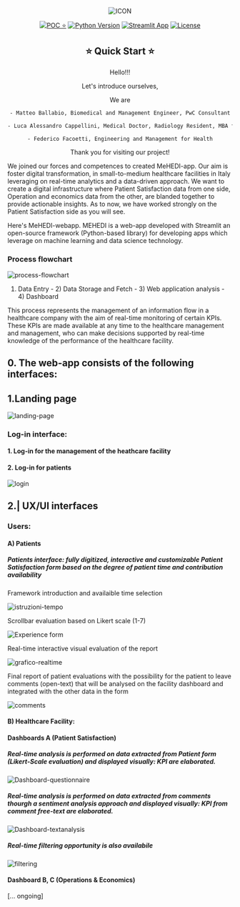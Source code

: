 <div align="center">

![ICON](https://github.com/M-ballabio1/MeHEDI-app/blob/main/images/ICON.png)

[![POC ⭐](https://img.shields.io/badge/document-POC-green)](https://docs.google.com/document/d/1qZtcUX0fqJVSSDIQqjuxeVHOiQLSsaUabji72NJYdMM/edit)
[![Python Version](https://img.shields.io/badge/python-3.10-blue.svg)](#supported-python-versions)
[![Streamlit App](https://static.streamlit.io/badges/streamlit_badge_black_white.svg)](https://mehedi-framework-patientsatisfaction-form.streamlit.app/)
[![License](https://img.shields.io/badge/License-MIT-informational.svg)]()

## ⭐  Quick Start  ⭐

Hello!!!

Let's introduce ourselves,

We are

```bash
- Matteo Ballabio, Biomedical and Management Engineer, PwC Consultant

- Luca Alessandro Cappellini, Medical Doctor, Radiology Resident, MBA fellow

- Federico Facoetti, Engineering and Management for Health
```

Thank you for visiting our project!

 <div align="left">
  
We joined our forces and competences to created MeHEDI-app. 
Our aim is foster digital transformation, in small-to-medium healthcare facilities in Italy leveraging on real-time analytics and a data-driven approach.
We want to create a digital infrastructure where Patient Satisfaction data from one side, Operation and economics data from the other, are blanded together to provide actionable insights. As to now, we have worked strongly on the Patient Satisfaction side as you will see. 

Here's MeHEDI-webapp. MEHEDI is a web-app developed with Streamlit an open-source framework (Python-based library) for developing apps which leverage on machine learning and data science technology.



### Process flowchart

![process-flowchart](https://github.com/M-ballabio1/MeHEDI-app/blob/main/images/Process%20flow-chart.png)

1) Data Entry - 2) Data Storage and Fetch - 3) Web application analysis - 4) Dashboard

This process represents the management of an information flow in a healthcare company with the aim of real-time monitoring of certain KPIs. These KPIs are made available at any time to the healthcare management and management, who can make decisions supported by real-time knowledge of the performance of the healthcare facility.

## 0. The web-app consists of the following interfaces:

## 1.Landing page

![landing-page](https://github.com/M-ballabio1/MeHEDI-app/blob/main/images/landing-page.png)

### Log-in interface:
#### 1. Log-in for the management of the heathcare facility
#### 2. Log-in for patients

![login](https://github.com/M-ballabio1/MeHEDI-app/blob/main/images/login.png)

## 2.| UX/UI interfaces 
### Users: 
#### A) Patients 
##### Patients interface: fully digitized, interactive and customizable Patient Satisfaction form based on the degree of patient time and contribution availability
Framework introduction and availaible time selection

![istruzioni-tempo](https://github.com/M-ballabio1/MeHEDI-app/blob/main/images/Istruzioni-tempo.png)

Scrollbar evaluation based on Likert scale (1-7) 

![Experience form](https://github.com/M-ballabio1/MeHEDI-app/blob/main/images/Experience_form.png)

Real-time interactive visual evaluation of the report

![grafico-realtime](https://github.com/M-ballabio1/MeHEDI-app/blob/main/images/grafico-realtime.png)

Final report of patient evaluations with the possibility for the patient to leave comments (open-text) that will be analysed on the facility dashboard and integrated with the other data in the form

![comments](https://github.com/M-ballabio1/MeHEDI-app/blob/main/images/comments.png)

#### B) Healthcare Facility:
#### Dashboards A (Patient Satisfaction) 
##### Real-time analysis is performed on data extracted from Patient form (Likert-Scale evaluation) and displayed visually: KPI are elaborated. 

![Dashboard-questionnaire](https://github.com/M-ballabio1/MeHEDI-app/blob/main/images/questionnaire.png)

##### Real-time analysis is performed on data extracted from comments thourgh a sentiment analysis approach and displayed visually: KPI from comment free-text are elaborated.

![Dashboard-textanalysis](https://github.com/M-ballabio1/MeHEDI-app/blob/main/images/nlp.png)

##### Real-time filtering opportunity is also availabile 

![filtering](https://github.com/M-ballabio1/MeHEDI-app/blob/main/images/Filtering.png)

#### Dashboard B, C (Operations & Economics) 
[... ongoing]












